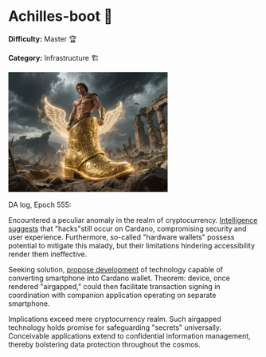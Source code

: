 # Achilles-boot 🥾

**Difficulty:** Master 🏆

**Category:** Infrastructure 🏗️

<img src="./banner.jpg" alt="A fun picture of a holy boot" width="320"/>

DA log, Epoch 555:

Encountered a peculiar anomaly in the realm of cryptocurrency. [Intelligence suggests](https://forum.cardano.org/c/english/report-a-scam/184) that "hacks"still occur on Cardano, compromising security and user experience. Furthermore, so-called "hardware wallets" possess potential to mitigate this malady, but their limitations hindering accessibility render them ineffective.

Seeking solution, [propose development](https://github.com/aleeusgr/achilles-boot) of technology capable of converting smartphone into Cardano wallet. Theorem: device, once rendered "airgapped," could then facilitate transaction signing in coordination with companion application operating on separate smartphone. 

Implications exceed mere cryptocurrency realm. Such airgapped technology holds promise for safeguarding "secrets" universally. Conceivable applications extend to confidential information management, thereby bolstering data protection throughout the cosmos.
